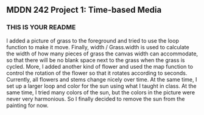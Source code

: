 ## MDDN 242 Project 1: Time-based Media  

### THIS IS YOUR README

I added a picture of grass to the foreground and tried to use the loop function to make it move. Finally, width / Grass.width is used to calculate the width of how many pieces of grass the canvas width can accommodate, so that there will be no blank space next to the grass when the grass is cycled.
More, I added another kind of flower and used the map function to control the rotation of the flower so that it rotates according to seconds.
Currently, all flowers and stems change nicely over time.
At the same time, I set up a larger loop and color for the sun using what I taught in class. At the same time, I tried many colors of the sun, but the colors in the picture were never very harmonious. So I finally decided to remove the sun from the painting for now.